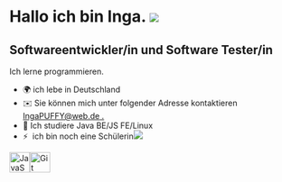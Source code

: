 Hallo ich bin Inga. ![](https://user-images.githubusercontent.com/18350557/176309783-0785949b-9127-417c-8b55-ab5a4333674e.gif)
======================================================================================================================================

Softwareentwickler/in und Software Tester/in
-------------------------------------------------------------------------------------------------------------------

Ich lerne programmieren.

*   🌍 ich lebe in Deutschland
*   ✉️ Sie können mich unter folgender Adresse kontaktieren [IngaPUFFY@web.de .](mailto:IngaPUFFY@web.de)[](mailto:IngaPUFFY@web.de)
*   🧠 Ich studiere Java BE/JS FE/Linux
*   ⚡  ich bin noch eine Schülerin<a href="https://www.github.com/IngaPal" target="_blank" rel="noreferrer"><img
                  src="https://img.shields.io/github/followers/IngaPal?logo=github&style=for-the-badge&color=0891b2&labelColor=1c1917" /></a>
<p align="left">
<a href="https://developer.mozilla.org/en-US/docs/Web/JavaScript" target="_blank" rel="noreferrer"><img src="https://raw.githubusercontent.com/danielcranney/readme-generator/main/public/icons/skills/javascript-colored.svg" width="36" height="36" alt="JavaScript" /></a><a href="https://git-scm.com/" target="_blank" rel="noreferrer"><img src="https://raw.githubusercontent.com/danielcranney/readme-generator/main/public/icons/skills/git-colored.svg" width="36" height="36" alt="Git" /></a>
                    </p>
                    
                  
                  
                  
                
